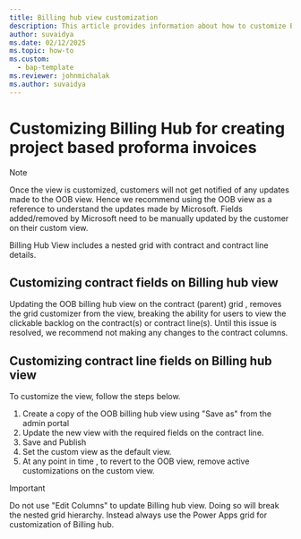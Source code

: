 ```yaml
---
title: Billing hub view customization
description: This article provides information about how to customize Billing hub to create proforma project-based invoices.
author: suvaidya
ms.date: 02/12/2025
ms.topic: how-to
ms.custom: 
  - bap-template
ms.reviewer: johnmichalak
ms.author: suvaidya
---
```

# Customizing Billing Hub for creating project based proforma invoices

> [!NOTE]
> Once the view is customized, customers will not get notified of any updates made to the OOB view.
> Hence we recommend using the OOB view as a reference to understand the updates made by Microsoft.
> Fields added/removed by Microsoft need to be manually updated by the customer on their custom view.

Billing Hub View includes a nested grid with contract and contract line details. 

## Customizing contract fields on Billing hub view

Updating the OOB billing hub view on the contract (parent) grid , removes the grid customizer from the view, breaking the ability for users to view the clickable backlog on the contract(s) or contract line(s). Until this issue is resolved, we recommend not making any changes to the contract columns.

## Customizing contract line fields on Billing hub view

To customize the view, follow the steps below.
1. Create a copy of the OOB billing hub view using "Save as" from the admin portal 
2. Update the new view with the required fields on the contract line. 
3. Save and Publish
4. Set the custom view as the default view.
5. At any point in time , to revert to the OOB view, remove active customizations on the custom view. 

> [!IMPORTANT]
> Do not use "Edit Columns" to update Billing hub view. Doing so will break the nested grid hierarchy. Instead always use the Power Apps grid for customization of Billing hub.


   

